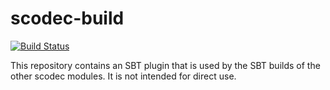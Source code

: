 scodec-build
=============

[![Build Status](https://travis-ci.org/scodec/scodec-build.svg?branch=master)](https://travis-ci.org/scodec/scodec-build)

This repository contains an SBT plugin that is used by the SBT builds of the other scodec modules. It is not intended for direct use.
